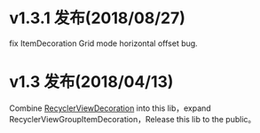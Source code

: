 # v1.3.1 发布(2018/08/27)
fix ItemDecoration Grid mode horizontal offset bug.

# v1.3 发布(2018/04/13)
Combine [RecyclerViewDecoration](https://github.com/arjinmc/RecyclerViewDecoration) into this lib，expand RecyclerViewGroupItemDecoration，Release this lib to the public。